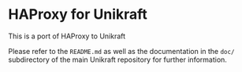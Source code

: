 HAProxy for Unikraft
====================
This is a port of HAProxy to Unikraft

Please refer to the `README.md` as well as the documentation in the `doc/` subdirectory of the main Unikraft repository for further information.